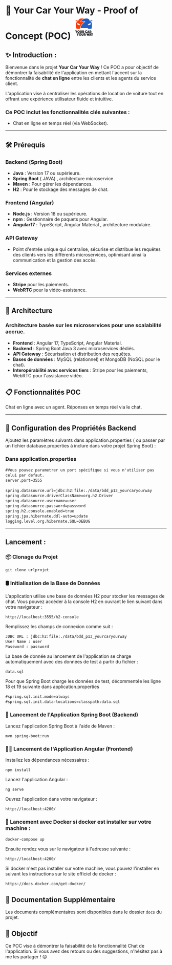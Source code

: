 # 🚗 Your Car Your Way - Proof of Concept (POC)   ![Your Car Your Way Logo](/P13-chat-frontend/src/assets/images/p13_logo.PNG)



## ✨ Introduction :

Bienvenue dans le projet **Your Car Your Way** ! Ce POC a pour objectif de démontrer la faisabilité de l'application en mettant l'accent sur la fonctionnalité de **chat en ligne** entre les clients et les agents du service client.

L'application vise à centraliser les opérations de location de voiture tout en offrant une expérience utilisateur fluide et intuitive.

### **Ce POC inclut les fonctionnalités clés suivantes :**

- Chat en ligne en temps réel (via WebSocket).

---

## 🛠️ Prérequis

### **Backend (Spring Boot)**
- **Java** : Version 17 ou supérieure.
- **Spring Boot** ( JAVA) , architecture microservice
- **Maven** : Pour gérer les dépendances.
- **H2** : Pour le stockage des messages de chat.

### **Frontend (Angular)**
- **Node.js** : Version 18 ou supérieure.
- **npm** : Gestionnaire de paquets pour Angular.
- **Angular17** :  TypeScript, Angular Material , architecture modulaire.
 
### **API Gateway**
- Point d'entrée unique qui centralise, sécurise et distribue les requêtes des clients vers les différents microservices, optimisant ainsi la communication et la gestion des accès.

### **Services externes**
- **Stripe** pour les paiements.
- **WebRTC** pour la vidéo-assistance.


---

## 📂 Architecture

### Architecture basée sur les microservices pour une scalabilité accrue.

- **Frontend** : Angular 17, TypeScript, Angular Material.
- **Backend** : Spring Boot Java 3 avec microservices dédiés.
- **API Gateway** : Sécurisation et distribution des requêtes.
- **Bases de données** : MySQL (relationnel) et MongoDB (NoSQL pour le chat).
- **Interopérabilité avec services tiers** : Stripe pour les paiements, WebRTC pour l'assistance vidéo.

## 📋 Fonctionnalités POC

Chat en ligne avec un agent.
Réponses en temps réel via le chat.

---

## 🔧 Configuration des Propriétés Backend

Ajoutez les paramètres suivants dans application.properties ( ou passer par un fichier database.properties à inclure dans votre projet Spring Boot) :


### Dans application.properties

```
#Vous pouvez parametrer un port spécifique si vous n'utiliser pas celui par defaut.
server.port=3555

spring.datasource.url=jdbc:h2:file:./data/bdd_p13_yourcaryourway
spring.datasource.driverClassName=org.h2.Driver
spring.datasource.username=user
spring.datasource.password=password
spring.h2.console.enabled=true
spring.jpa.hibernate.ddl-auto=update
logging.level.org.hibernate.SQL=DEBUG
```
---

## Lancement :


### 📦 Clonage du Projet
```
git clone urlprojet 
```

### 🛢️ Initialisation de la Base de Données

L'application utilise une base de données H2 pour stocker les messages de chat. 
Vous pouvez accéder à la console H2 en ouvrant le lien suivant dans votre navigateur :

```
http://localhost:3555/h2-console
```
Remplissez les champs de connexion comme suit :

```
JDBC URL : jdbc:h2:file:./data/bdd_p13_yourcaryourway
User Name : user
Password : password
```

La base de donnée au lancement de l'application se charge automatiquement avec des données de test à partir du fichier :

```
data.sql 
```

Pour que Spring Boot charge les données de test, décommentée les ligne 18 et 19 suivante dans application.properties 

```
#spring.sql.init.mode=always
#spring.sql.init.data-locations=classpath:data.sql
```


### 🚀 Lancement de l'Application Spring Boot (Backend)

Lancez l'application Spring Boot à l'aide de Maven :
```
mvn spring-boot:run
```

### 🏃‍♂️ Lancement de l'Application Angular (Frontend)

Installez les dépendances nécessaires :

```
npm install
```
Lancez l'application Angular :

```
ng serve
```
Ouvrez l'application dans votre navigateur :

```
http://localhost:4200/
```

### 🚪 Lancement avec Docker si docker est installer sur votre machine :

``` 
docker-compose up
```
Ensuite rendez vous sur le navigateur à l'adresse suivante : 

``` 
http://localhost:4200/
```

Si docker n'est pas installer sur votre machine, vous pouvez l'installer en suivant les instructions sur le site officiel de docker : 

``` 
https://docs.docker.com/get-docker/
```

## 📂 Documentation Supplémentaire

Les documents complémentaires sont disponibles dans le dossier `docs` du projet.


## 🎯 Objectif

Ce POC vise à démontrer la faisabilité de la fonctionnalité Chat de l'application. Si vous avez des retours ou des suggestions, n'hésitez pas à me les partager ! 😊
